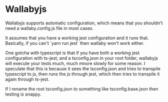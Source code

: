 # Wallabyjs

Wallabyjs supports automatic configuration, which means that you shouldn't need a wallaby.config.js file in most cases.

It assumes that you have a working jest configuration and it runs that. Basically, if you can't ´yarn run jest´ then wallaby won't work either.

One gotcha with typescript is that if you have both a working jest configuration with ts-jest, and a tsconfig.json in your root folder, wallabyjs will execute your tests much, much mnore slowly for some reason. I speculate that this is because it sees the tsconfig.json and tries to transpile typescript to js, then runs the js through jest, which then tries to transpile it again through ts-jest.

If I rename the root tsconfig.json to something like tsconfig.base.json then testing is snappy.